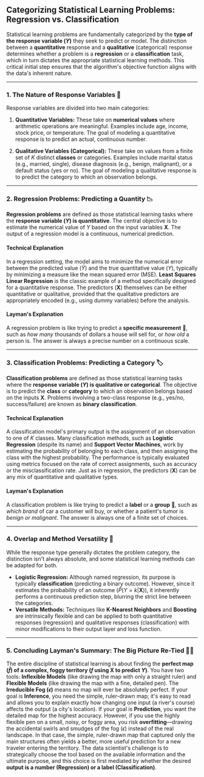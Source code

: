 ## Categorizing Statistical Learning Problems: Regression vs. Classification

Statistical learning problems are fundamentally categorized by the **type of the response variable ($Y$)** they seek to predict or model. The distinction between a **quantitative** response and a **qualitative** (categorical) response determines whether a problem is a **regression** or a **classification** task, which in turn dictates the appropriate statistical learning methods. This critical initial step ensures that the algorithm's objective function aligns with the data's inherent nature.

***

### 1. The Nature of Response Variables 🔢

Response variables are divided into two main categories:

1.  **Quantitative Variables:** These take on **numerical values** where arithmetic operations are meaningful. Examples include age, income, stock price, or temperature. The goal of modeling a quantitative response is to predict an actual, continuous number.

2.  **Qualitative Variables (Categorical):** These take on values from a finite set of $K$ distinct **classes** or categories. Examples include marital status (e.g., married, single), disease diagnosis (e.g., benign, malignant), or a default status (yes or no). The goal of modeling a qualitative response is to predict the category to which an observation belongs.

***

### 2. Regression Problems: Predicting a Quantity 📉

**Regression problems** are defined as those statistical learning tasks where the **response variable ($Y$) is quantitative**. The central objective is to estimate the numerical value of $Y$ based on the input variables $\mathbf{X}$. The output of a regression model is a continuous, numerical prediction.

#### Technical Explanation
In a regression setting, the model aims to minimize the numerical error between the predicted value ($\hat{Y}$) and the true quantitative value ($Y$), typically by minimizing a measure like the mean squared error (MSE). **Least Squares Linear Regression** is the classic example of a method specifically designed for a quantitative response. The predictors ($\mathbf{X}$) themselves can be either quantitative or qualitative, provided that the qualitative predictors are appropriately encoded (e.g., using dummy variables) before the analysis.

#### Layman's Explanation
A regression problem is like trying to predict a **specific measurement** 📏, such as *how many* thousands of dollars a house will sell for, or *how old* a person is. The answer is always a precise number on a continuous scale.

***

### 3. Classification Problems: Predicting a Category 🏷️

**Classification problems** are defined as those statistical learning tasks where the **response variable ($Y$) is qualitative or categorical**. The objective is to predict the **class** or **category** to which an observation belongs based on the inputs $\mathbf{X}$. Problems involving a two-class response (e.g., yes/no, success/failure) are known as **binary classification**.

#### Technical Explanation
A classification model's primary output is the assignment of an observation to one of $K$ classes. Many classification methods, such as **Logistic Regression** (despite its name) and **Support Vector Machines**, work by estimating the probability of belonging to each class, and then assigning the class with the highest probability. The performance is typically evaluated using metrics focused on the rate of correct assignments, such as accuracy or the misclassification rate. Just as in regression, the predictors ($\mathbf{X}$) can be any mix of quantitative and qualitative types.

#### Layman's Explanation
A classification problem is like trying to predict a **label** or a **group** 🎯, such as *which brand* of car a customer will buy, or whether a patient's tumor is *benign or malignant*. The answer is always one of a finite set of choices.

***

### 4. Overlap and Method Versatility 🔄

While the response type generally dictates the problem category, the distinction isn't always absolute, and some statistical learning methods can be adapted for both.

* **Logistic Regression:** Although named regression, its purpose is typically **classification** (predicting a binary outcome). However, since it estimates the probability of an outcome ($\hat{P}(Y=k|\mathbf{X})$), it inherently performs a continuous prediction step, blurring the strict line between the categories.
* **Versatile Methods:** Techniques like **K-Nearest Neighbors** and **Boosting** are intrinsically flexible and can be applied to both quantitative responses (regression) and qualitative responses (classification) with minor modifications to their output layer and loss function.

***

### 5. Concluding Layman's Summary: The Big Picture Re-Tied 🧑‍🔬

The entire discipline of statistical learning is about finding the **perfect map ($\hat{f}$) of a complex, foggy territory ($f$ using $\mathbf{X}$ to predict $Y$)**. You have two tools: **Inflexible Models** (like drawing the map with only a straight ruler) and **Flexible Models** (like drawing the map with a fine, detailed pen). The **Irreducible Fog ($\epsilon$)** means no map will ever be absolutely perfect. If your goal is **Inference**, you need the simple, ruler-drawn map; it's easy to read and allows you to explain exactly how changing one input (a river's course) affects the output (a city's location). If your goal is **Prediction**, you want the detailed map for the highest accuracy. However, if you use the highly flexible pen on a small, noisy, or foggy area, you risk **overfitting**—drawing the accidental swirls and smudges of the fog ($\epsilon$) instead of the real landscape. In that case, the simple, ruler-drawn map that captured only the main structures often yields a better, more useful prediction for a new traveler entering the territory. The data scientist's challenge is to strategically choose the tool based on the available information and the ultimate purpose, and this choice is first mediated by whether the desired **output is a number (Regression) or a label (Classification)**. 
